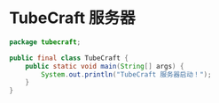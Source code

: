 # TubeCraft 服务器

```java
package tubecraft;

public final class TubeCraft {
    public static void main(String[] args) {
        System.out.println("TubeCraft 服务器启动！");
    }
}
```
